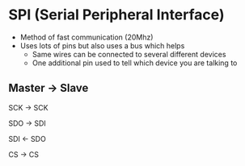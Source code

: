 # SPI (Serial Peripheral Interface)
 - Method of fast communication (20Mhz)
 - Uses lots of pins but also uses a bus which helps
   - Same wires can be connected to several different devices
   - One additional pin used to tell which device you are talking to
## Master -> Slave
SCK -> SCK

SDO -> SDI

SDI <- SDO

CS -> CS